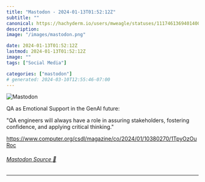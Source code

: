 ```yaml
---
title: "Mastodon - 2024-01-13T01:52:12Z"
subtitle: ""
canonical: https://hachyderm.io/users/mweagle/statuses/111746136940140004
description:
image: "/images/mastodon.png"

date: 2024-01-13T01:52:12Z
lastmod: 2024-01-13T01:52:12Z
image: ""
tags: ["Social Media"]

categories: ["mastodon"]
# generated: 2024-03-10T12:55:46-07:00
---
```

![Mastodon](/images/mastodon.png)

<p>QA as Emotional Support in the GenAI future:</p><p>&quot;QA engineers will always have a role in assuring stakeholders, fostering confidence, and applying critical thinking.&quot;</p><p><a href="https://www.computer.org/csdl/magazine/co/2024/01/10380270/1TpyOzOuRoc" target="_blank" rel="nofollow noopener noreferrer" translate="no"><span class="invisible">https://www.</span><span class="ellipsis">computer.org/csdl/magazine/co/</span><span class="invisible">2024/01/10380270/1TpyOzOuRoc</span></a></p>


###### [Mastodon Source 🐘](https://hachyderm.io/@mweagle/111746136940140004)

___

